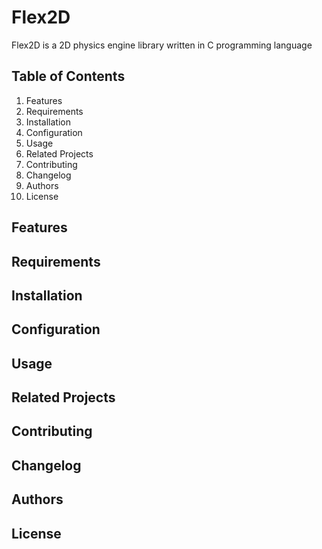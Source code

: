 # Flex2D
Flex2D is a 2D physics engine library written in C programming language

## Table of Contents
1. Features
1. Requirements
1. Installation
1. Configuration
1. Usage
1. Related Projects
1. Contributing
1. Changelog
1. Authors
1. License

## Features

## Requirements

## Installation

## Configuration

## Usage

## Related Projects

## Contributing

## Changelog

## Authors

## License
